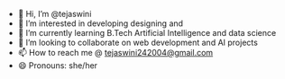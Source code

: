 - 👋 Hi, I’m @tejaswini
- 👀 I’m interested in developing designing and 
- 🌱 I’m currently learning B.Tech Artificial Intelligence and data science
- 💞️ I’m looking to collaborate on web development and AI projects
- 📫 How to reach me @ tejaswini242004@gmail.com
- 😄 Pronouns: she/her 


<!---
tejaswini242004/tejaswini242004 is a ✨ special ✨ repository because its `README.md` (this file) appears on your GitHub profile.
You can click the Preview link to take a look at your changes.
--->
